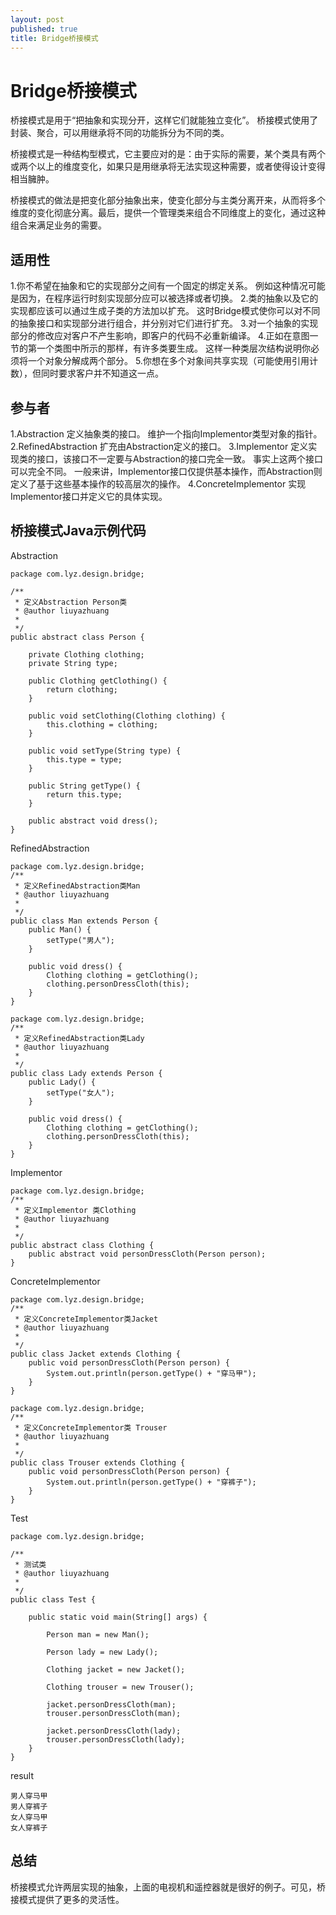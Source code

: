 ```yaml
---
layout: post
published: true
title: Bridge桥接模式
---
```

# Bridge桥接模式

桥接模式是用于“把抽象和实现分开，这样它们就能独立变化”。 桥接模式使用了封装、聚合，可以用继承将不同的功能拆分为不同的类。

桥接模式是一种结构型模式，它主要应对的是：由于实际的需要，某个类具有两个或两个以上的维度变化，如果只是用继承将无法实现这种需要，或者使得设计变得相当臃肿。

桥接模式的做法是把变化部分抽象出来，使变化部分与主类分离开来，从而将多个维度的变化彻底分离。最后，提供一个管理类来组合不同维度上的变化，通过这种组合来满足业务的需要。

## 适用性

1.你不希望在抽象和它的实现部分之间有一个固定的绑定关系。 例如这种情况可能是因为，在程序运行时刻实现部分应可以被选择或者切换。
2.类的抽象以及它的实现都应该可以通过生成子类的方法加以扩充。 这时Bridge模式使你可以对不同的抽象接口和实现部分进行组合，并分别对它们进行扩充。 
3.对一个抽象的实现部分的修改应对客户不产生影响，即客户的代码不必重新编译。 
4.正如在意图一节的第一个类图中所示的那样，有许多类要生成。 这样一种类层次结构说明你必须将一个对象分解成两个部分。 5.你想在多个对象间共享实现（可能使用引用计数），但同时要求客户并不知道这一点。

## 参与者

1.Abstraction 
       定义抽象类的接口。 维护一个指向Implementor类型对象的指针。 
2.RefinedAbstraction 
      扩充由Abstraction定义的接口。 
3.Implementor
      定义实现类的接口，该接口不一定要与Abstraction的接口完全一致。 事实上这两个接口可以完全不同。 一般来讲，Implementor接口仅提供基本操作，而Abstraction则定义了基于这些基本操作的较高层次的操作。
4.ConcreteImplementor
     实现Implementor接口并定义它的具体实现。
     
## 桥接模式Java示例代码
   
Abstraction

    package com.lyz.design.bridge;  

    /** 
     * 定义Abstraction Person类 
     * @author liuyazhuang 
     * 
     */  
    public abstract class Person {  

        private Clothing clothing;  
        private String type;  

        public Clothing getClothing() {  
            return clothing;  
        }  

        public void setClothing(Clothing clothing) {  
            this.clothing = clothing;  
        }  

        public void setType(String type) {  
            this.type = type;  
        }  

        public String getType() {  
            return this.type;  
        }  

        public abstract void dress();  
    }  

RefinedAbstraction

    package com.lyz.design.bridge;  
    /** 
     * 定义RefinedAbstraction类Man 
     * @author liuyazhuang 
     * 
     */  
    public class Man extends Person {  
        public Man() {  
            setType("男人");  
        }  

        public void dress() {  
            Clothing clothing = getClothing();  
            clothing.personDressCloth(this);  
        }  
    }  

    package com.lyz.design.bridge;  
    /** 
     * 定义RefinedAbstraction类Lady 
     * @author liuyazhuang 
     * 
     */  
    public class Lady extends Person {  
        public Lady() {  
            setType("女人");  
        }  

        public void dress() {  
            Clothing clothing = getClothing();  
            clothing.personDressCloth(this);  
        }  
    }  

Implementor

    package com.lyz.design.bridge;  
    /** 
     * 定义Implementor 类Clothing 
     * @author liuyazhuang 
     * 
     */  
    public abstract class Clothing {  
        public abstract void personDressCloth(Person person);  
    }  

ConcreteImplementor

    package com.lyz.design.bridge;  
    /** 
     * 定义ConcreteImplementor类Jacket 
     * @author liuyazhuang 
     * 
     */  
    public class Jacket extends Clothing {  
        public void personDressCloth(Person person) {  
            System.out.println(person.getType() + "穿马甲");  
        }  
    }  

    package com.lyz.design.bridge;  
    /** 
     * 定义ConcreteImplementor类 Trouser 
     * @author liuyazhuang 
     * 
     */  
    public class Trouser extends Clothing {  
        public void personDressCloth(Person person) {  
            System.out.println(person.getType() + "穿裤子");  
        }  
    }  

Test

    package com.lyz.design.bridge;  

    /** 
     * 测试类 
     * @author liuyazhuang 
     * 
     */  
    public class Test {  

        public static void main(String[] args) {  

            Person man = new Man();  

            Person lady = new Lady();  

            Clothing jacket = new Jacket();  

            Clothing trouser = new Trouser();  

            jacket.personDressCloth(man);  
            trouser.personDressCloth(man);  

            jacket.personDressCloth(lady);  
            trouser.personDressCloth(lady);  
        }  
    }  

result

    男人穿马甲  
    男人穿裤子  
    女人穿马甲  
    女人穿裤子
   
   
## 总结

桥接模式允许两层实现的抽象，上面的电视机和遥控器就是很好的例子。可见，桥接模式提供了更多的灵活性。
